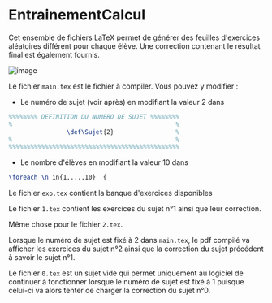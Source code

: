 # EntrainementCalcul

Cet ensemble de fichiers LaTeX permet de générer des feuilles d'exercices aléatoires différent pour chaque élève.
Une correction contenant le résultat final est également fournis.

![image](https://user-images.githubusercontent.com/53106394/62010932-b6ee4480-b171-11e9-9d1f-32be138c6921.png)

Le fichier `main.tex` est le fichier à compiler. Vous pouvez y modifier :
- Le numéro de sujet (voir après) en modifiant la valeur 2 dans
```latex
%%%%%%%% DEFINITION DU NUMERO DE SUJET %%%%%%%%
%                                             %
                \def\Sujet{2}                 %
%                                             %
%%%%%%%%%%%%%%%%%%%%%%%%%%%%%%%%%%%%%%%%%%%%%%%
```
- Le nombre d'élèves en modifiant la valeur 10 dans
```latex
\foreach \n in{1,...,10}  {
```

Le fichier `exo.tex` contient la banque d'exercices disponibles

Le fichier `1.tex` contient les exercices du sujet n°1 ainsi que leur correction.

Même chose pour le fichier `2.tex`.

Lorsque le numéro de sujet est fixé à 2 dans `main.tex`, le pdf compilé va afficher les exercices du sujet n°2 ainsi que la correction du sujet précédent à savoir le sujet n°1.

Le fichier `0.tex` est un sujet vide qui permet uniquement au logiciel de continuer à fonctionner lorsque le numéro de sujet est fixé à 1 puisque celui-ci va alors tenter de charger la correction du sujet n°0.
